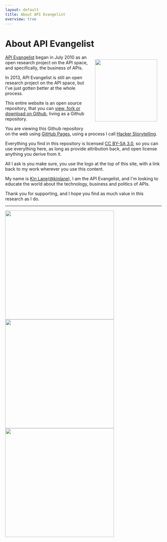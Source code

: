 ```yaml
---
layout: default
title: About API Evangelist
overview: true
---
```


# About API Evangelist

<a href="http://github.com"><img align="right" src="https://s3.amazonaws.com/kinlane-productions/bw-icons/bw-github.jpg" width="200" style="padding: 15px;" /></a>

[API Evangelist](http://apievangelist.com) began in July 2010 as an open research project on the API space, and specifically, the business of APIs.  

In 2013, API Evangelist is still an open research project on the API space, but I've just gotten better at the whole process.

This entire website is an open source repository, that you can [view, fork or download on Github](https://github.com/kinlane/api-evangelist/tree/gh-pages), living as a Github repository.

You are viewing this Github repository on the web using [GitHub Pages](http://pages.github.com/), using a process I call [Hacker Storytelling](http://hackerstorytelling.com).

Everything you find in this repository is licensed [CC BY-SA 3.0](http://creativecommons.org/licenses/by-sa/3.0/), so you can use everything here, as long as provide attribution back, and open license anything you derive from it.

All I ask is you make sure, you use the logo at the top of this site, with a link back to my work wherever you use this content.  

My name is [Kin Lane](http://kinlane.com)([@kinlane](https://twitter.com/kinlane)), I am the API Evangelist, and I'm looking to educate the world about the technology, business and politics of APIs.

Thank you for supporting, and I hope you find as much value in this research as I do.

-------

<img src="https://s3.amazonaws.com/kinlane-productions/kin-lane/kin-lane-apistrat-chair.png" align="center" width="350" />

<img src="https://s3.amazonaws.com/kinlane-productions/events/dcapi-january/dcapi-1.png" align="center" width="350" />

<img src="https://s3.amazonaws.com/kinlane-productions/api-evangelist/t-shirts/KL_InApiWeTrust-1000.png" align="center" width="350" />
